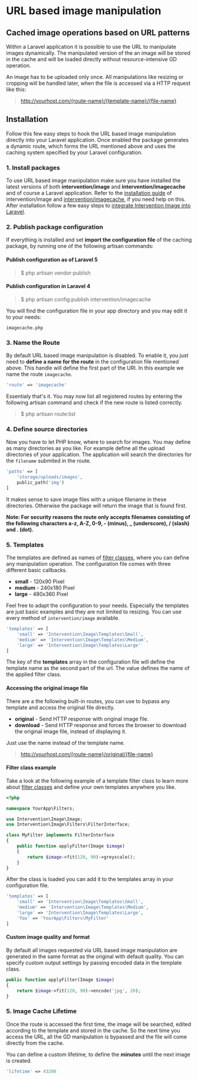 # URL based image manipulation
## Cached image operations based on URL patterns

Within a Laravel application it is possible to use the URL to manipulate images dynamically. The manipulated version of the an image will be stored in the cache and will be loaded directly without resource-intensive GD operation.

An image has to be uploaded only once. All manipulations like resizing or cropping will be handled later, when the file is accessed via a HTTP request like this:

> http://yourhost.com/{route-name}/{template-name}/{file-name}

## Installation

Follow this few easy steps to hook the URL based image manipulation directly into your Laravel application. Once enabled the package generates a dynamic route, which forms the URL mentioned above and uses the caching system specified by your Laravel configuration.

### 1. Install packages
To use URL based image manipulation make sure you have installed the latest versions of both **intervention/image** and **intervention/imagecache** and of course a Laravel application. Refer to the [installation guide](/v2/introduction/installation) of intervention/image and [intervention/imagecache](/v2/usage/cache), if you need help on this. After installation follow a few easy steps to [integrate Intervention Image into Laravel](/v2/introduction/installation#integration-in-laravel).

### 2. Publish package configuration
If everything is installed and set **import the configuration file** of the caching package, by running one of the following artisan commands:

#### Publish configuration as of Laravel 5

> $ php artisan vendor:publish

#### Publish configuration in Laravel 4

> $ php artisan config:publish intervention/imagecache

You will find the configuration file in your app directory and you may edit it to your needs:

```imagecache.php```

### 3. Name the Route

By default URL based image manipulation is disabled. To enable it, you just need to **define a name for the route** in the configuration file mentioned above. This handle will define the first part of the URI. In this example we name the route ```imagecache```.

```php
'route' => 'imagecache'
```

Essentialy that's it. You may now list all registered routes by entering the following artisan command and check if the new route is listed correctly.

> $ php artisan route:list

### 4. Define source directories

Now you have to let PHP know, where to search for images. You may define as many directories as you like. For example define all the upload directories of your application. The application will search the directories for the <code>filename</code> submited in the route.

```php
'paths' => [
    'storage/uploads/images',
    public_path('img')
]
```

It makes sense to save image files with a unique filename in these directories. Otherwise the package will return the image that is found first.

**Note: For security reasons the route only accepts filenames consisting of the following characters a-z, A-Z, 0-9, - (minus), _ (underscore), / (slash) and . (dot).**

### 5. Templates

The templates are defined as names of [filter classes](/v2/usage/filters), where you can define any manipulation operation. The configuration file comes with three different basic callbacks.

- **small** - 120x90 Pixel
- **medium** - 240x180 Pixel
- **large** - 480x360 Pixel

Feel free to adapt the configuration to your needs. Especially the templates are just basic examples and they are not limited to resizing. You can use every method of ```intervention/image``` available.

```php
'templates' => [
    'small' => 'Intervention\Image\Templates\Small',
    'medium' => 'Intervention\Image\Templates\Medium',
    'large' => 'Intervention\Image\Templates\Large'
]
```

The key of the **templates** array in the configuration file will define the template name as the second part of the url. The value defines the name of the applied filter class. 

#### Accessing the original image file

There are a the following built-in routes, you can use to bypass any template and access the original file directly.

- **original** - Send HTTP response with original image file.
- **download** - Send HTTP response and forces the browser to download the original image file, instead of displaying it.

Just use the name instead of the template name.

> http://yourhost.com/{route-name}/original/{file-name}

#### Filter class example

Take a look at the following example of a template filter class to learn more about [filter classes](/v2/usage/filters) and define your own templates anywhere you like.

```php
<?php

namespace YourApp\Filters;

use Intervention\Image\Image;
use Intervention\Image\Filters\FilterInterface;

class MyFilter implements FilterInterface
{
    public function applyFilter(Image $image)
    {
        return $image->fit(120, 90)->greyscale();
    }
}
```

After the class is loaded you can add it to the templates array in your configuration file.

```php
'templates' => [
    'small' => 'Intervention\Image\Templates\Small',
    'medium' => 'Intervention\Image\Templates\Medium',
    'large' => 'Intervention\Image\Templates\Large',
    'foo' => 'YourApp\Filters\MyFilter'
]
```


#### Custom image quality and format

By default all images requested via URL based image manipulation are generated in the same format as the original with default quality. You can specify custom output settings by passing encoded data in the template class.

```php
public function applyFilter(Image $image)
{
    return $image->fit(120, 90)->encode('jpg', 20);
}
```

### 5. Image Cache Lifetime

Once the route is accessed the first time, the image will be searched, edited according to the template and stored in the cache. So the next time you access the URL, all the GD manipulation is bypassed and the file will come directly from the cache.

You can define a custom lifetime, to define the **minutes** until the next image is created.

```php
'lifetime' => 43200
```